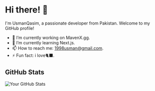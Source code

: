 <!-- Introduction -->
# Hi there! 👋

I'm UsmanQasim, a passionate developer from Pakistan. Welcome to my GitHub profile! 

- 🔭 I’m currently working on MavenX.gg.
- 🌱 I’m currently learning Next.js.
- 📫 How to reach me: 1998usman@gmail.com.
- ⚡ Fun fact: i love🐈‍⬛.

<!-- GitHub Stats -->
## GitHub Stats

![Your GitHub Stats](https://github-readme-stats.vercel.app/api?username=usmanqasim&show_icons=true&hide=issues&hide_title=true)

